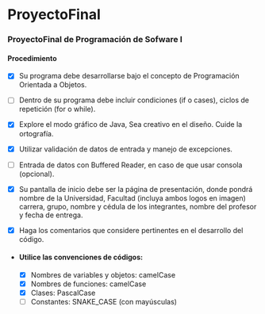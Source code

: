 # ProyectoFinal
### ProyectoFinal de Programación de Sofware I
#### Procedimiento 

- [x] Su programa debe desarrollarse bajo el concepto de Programación Orientada a Objetos. 

- [ ] Dentro de su programa debe incluir condiciones (if o cases), ciclos de repetición (for o while). 

- [x] Explore el modo gráfico de Java, Sea creativo en el diseño. Cuide la ortografía. 

- [x] Utilizar validación de datos de entrada y manejo de excepciones. 

- [ ] Entrada de datos con Buffered Reader, en caso de que usar consola (opcional). 

- [x] Su pantalla de inicio debe ser la página de presentación, donde pondrá nombre de la Universidad, Facultad (incluya ambos logos en imagen) carrera, grupo, nombre y cédula de los integrantes, nombre del profesor y fecha de entrega. 

- [x] Haga los comentarios que considere pertinentes en el desarrollo del código. 

- #### Utilice las convenciones de códigos: 

  - [x] Nombres de variables y objetos: camelCase
  - [x] Nombres de funciones: camelCase
  - [x] Clases: PascalCase
  - [ ] Constantes: SNAKE_CASE (con mayúsculas) 
